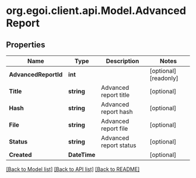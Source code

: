 
# org.egoi.client.api.Model.AdvancedReport

## Properties

Name | Type | Description | Notes
------------ | ------------- | ------------- | -------------
**AdvancedReportId** | **int** |  | [optional] [readonly] 
**Title** | **string** | Advanced report title | [optional] 
**Hash** | **string** | Advanced report hash | [optional] 
**File** | **string** | Advanced report file | [optional] 
**Status** | **string** | Advanced report status | [optional] 
**Created** | **DateTime** |  | [optional] 

[[Back to Model list]](../README.md#documentation-for-models)
[[Back to API list]](../README.md#documentation-for-api-endpoints)
[[Back to README]](../README.md)

